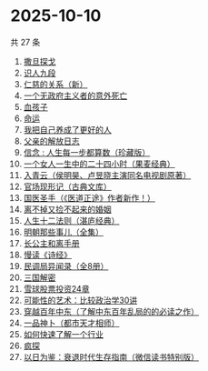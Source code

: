 # 2025-10-10

共 27 条

<!-- BEGIN WEREAD -->
<!-- 最后更新时间 2025-10-10 11:26:12 +0800 -->
1. [撒旦探戈](https://weread.qq.com/web/bookDetail/657323107171e29b657dacd)
1. [识人九段](https://weread.qq.com/web/bookDetail/63d32810813aba6e7g017aa2)
1. [仁慈的关系（新）](https://weread.qq.com/web/bookDetail/0b432ca0813ab83bcg019c3d)
1. [一个无政府主义者的意外死亡](https://weread.qq.com/web/bookDetail/a7a32960723fa2a6a7afb50)
1. [血孩子](https://weread.qq.com/web/bookDetail/38032c60813ab9befg0176de)
1. [命运](https://weread.qq.com/web/bookDetail/0e932260813ab7297g01583b)
1. [我把自己养成了更好的人](https://weread.qq.com/web/bookDetail/b4632600813ab94abg0147dd)
1. [父亲的解放日志](https://weread.qq.com/web/bookDetail/325320f0813ab9c87g0162ef)
1. [信念 : 人生每一步都算数（珍藏版）](https://weread.qq.com/web/bookDetail/9e1326b0813ab8736g0119ec)
1. [一个女人一生中的二十四小时（果麦经典）](https://weread.qq.com/web/bookDetail/bcc32220813aba6bbg013071)
1. [入青云（侯明昊、卢昱晓主演同名电视剧原著）](https://weread.qq.com/web/bookDetail/b0e32480728a9c63b0e69aa)
1. [官场现形记（古典文库）](https://weread.qq.com/web/bookDetail/936328b07187e94d9361afe)
1. [国医圣手（《医道正途》作者新作！）](https://weread.qq.com/web/bookDetail/86932020813aba4f4g0151b2)
1. [离不掉又捡不起来的婚姻](https://weread.qq.com/web/bookDetail/97832730813ab9e15g013c2f)
1. [人生十二法则（湛庐经典）](https://weread.qq.com/web/bookDetail/74732e20719fe4f4747f8f4)
1. [明朝那些事儿（全集）](https://weread.qq.com/web/bookDetail/a57325c05c8ed3a57224187)
1. [长公主和离手册](https://weread.qq.com/web/bookDetail/1ec326b0813aba730g013f38)
1. [慢读《诗经》](https://weread.qq.com/web/bookDetail/41c32340813aba7dag011cd3)
1. [民调局异闻录（全8册）](https://weread.qq.com/web/bookDetail/b8332d90813aba784g013ecb)
1. [三国解密](https://weread.qq.com/web/bookDetail/f02328f0813aba6c0g0198f4)
1. [雪球股票投资24章](https://weread.qq.com/web/bookDetail/2f032be0813aba75fg011b7a)
1. [可能性的艺术：比较政治学30讲](https://weread.qq.com/web/bookDetail/9ea325a0813ab6d00g01640c)
1. [穿越百年中东（了解中东百年乱局的的必读之作）](https://weread.qq.com/web/bookDetail/5ba323805c94fe5bad06b2f)
1. [一品神卜（都市天才相师）](https://weread.qq.com/web/bookDetail/34b32b90813aba555g0105ad)
1. [如何快速了解一个行业](https://weread.qq.com/web/bookDetail/4a1321f0813aba52eg011a0a)
1. [疯探](https://weread.qq.com/web/bookDetail/09232490813ab9ec2g0158fc)
1. [以日为鉴：衰退时代生存指南（微信读书特别版）](https://weread.qq.com/web/bookDetail/77d32440813aba4e2g01644a)
<!-- END WEREAD -->